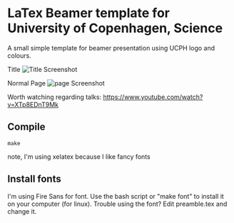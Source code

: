 LaTex Beamer template for University of Copenhagen, Science
===========

A small simple template for beamer presentation using UCPH logo and colours.

Title
![Title Screenshot](https://github.com/charnley/beamer_ucph/raw/master/screenshot_title.png)

Normal Page
![page  Screenshot](https://github.com/charnley/beamer_ucph/raw/master/screenshot_page.png)


Worth watching regarding talks: https://www.youtube.com/watch?v=XTp8EDnT9Mk

## Compile

    make

note, I'm using xelatex because I like fancy fonts

## Install fonts

I'm using Fire Sans for font. Use the bash script or "make font" to install it on your computer (for linux).
Trouble using the font? Edit preamble.tex and change it.

